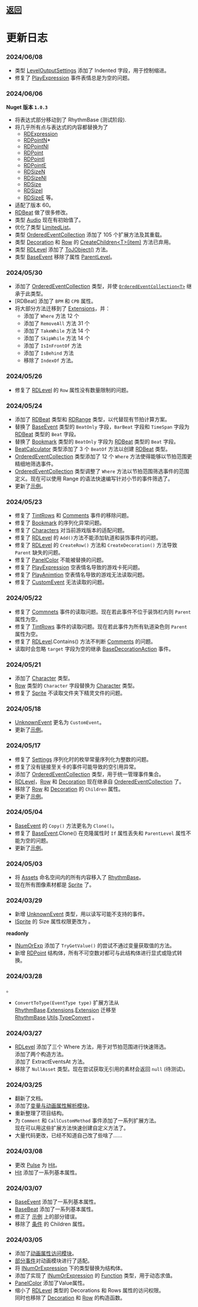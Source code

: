 ## [返回](../RadiationTherapy.md)  
# 更新日志 

### 2024/06/08

- 类型 [LevelOutputSettings](class/LevelOutputSettings.md) 添加了 Indented 字段，用于控制缩进。
- 修复了 [PlayExpression](namespace/Events.md) 事件表情总是为空的问题。

### 2024/06/06

**Nuget 版本 `1.0.3`**
- 将表达式部分移动到了 RhythmBase (测试阶段).
- 将几乎所有点与表达式的内容都替换为了
    - [RDExpression](class/RDExpression.md)
    - [RDPointN](class/RDPointN.md)*
    - [RDPointNI]()
    - [RDPoint]()
    - [RDPointI]()
    - [RDPointE]()
    - [RDSizeN]()
    - [RDSizeNI]()
    - [RDSize]()
    - [RDSizeI]()
    - [RDSizeE]() 等。
- 适配了版本 60。
- [RDBeat]() 做了很多修改。
- 类型 [Audio](class/Audio.md) 现在有初始值了。
- 优化了类型 [LimitedList]()。
- 类型 [OrderedEventCollection]() 添加了 105 个扩展方法及其重载。
- 类型 [Decoration]() 和 [Row]() 的 [CreateChildren\<T\>(item)]() 方法已弃用。
- 类型 [RDLevel]() 添加了 [ToJObject()]() 方法。
- 类型 [BaseEvent]() 移除了属性 [ParentLevel]()。

### 2024/05/30

- 添加了 [OrderedEventCollection]() 类型，并使 [`OrderedEventCollection<T>`](class/OrderedEventCollection.md) 继承于此类型。
- [RDBeat] 添加了 `BPM` 和 `CPB` 属性。
- 将大部分方法迁移到了 [Extensions](module/RhythmBase.Extension.md)，并：
    - 添加了 `Where` 方法 12 个
    - 添加了 `RemoveAll` 方法 31 个
    - 添加了 `TakeWhile` 方法 14 个
    - 添加了 `SkipWhile` 方法 14 个
    - 添加了 `IsInFrontOf` 方法
    - 添加了 `IsBehind` 方法
    - 移除了 `IndexOf` 方法。

### 2024/05/26  
  
- 修复了 [RDLevel](class/RDLevel.md) 的 `Row` 属性没有数量限制的问题。  

### 2024/05/24  
  
- 添加了 [RDBeat](class/RDBeat.md) 类型和 [RDRange](class/RDRange.md) 类型，以代替现有节拍计算方案。  
- 替换了 [BaseEvent](class/BaseEvent.md) 类型的 `BeatOnly` 字段，`BarBeat` 字段和 `TimeSpan` 字段为 [RDBeat](class/RDBeat.md) 类型的 `Beat` 字段。  
- 替换了 [Bookmark](class/Bookmark.md) 类型的 `BeatOnly` 字段为 [RDBeat](class/RDBeat.md) 类型的 `Beat` 字段。   
- [BeatCalculator](class/BeatCalculator.md) 类型添加了 3 个 `BeatOf` 方法以创建 [RDBeat](class/RDBeat.md) 类型。  
- [OrderedEventCollection](class/OrderedEventCollection.md) 类型添加了 12 个 `Where` 方法使得能够以节拍范围更精细地筛选事件。  
- [OrderedEventCollection](class/OrderedEventCollection.md) 类型调整了 `Where` 方法以节拍范围筛选事件的范围定义。现在可以使用 Range 的语法快速编写针对小节的事件筛选了。  
- 更新了[示例](examples.md)。  
  

### 2024/05/23  
  
- 修复了 [TintRows]() 和 [Comments]() 事件的移除问题。  
- 修复了 [Bookmark](class/Bookmark.md) 的序列化异常问题。  
- 修复了 [Characters](enum/Characters.md) 对当前游戏版本的适配问题。  
- 修复了 [RDLevel](class/RDLevel.md) 的 `Add()`方法不能添加轨道和装饰事件的问题。  
- 修复了 [RDLevel](class/RDLevel.md) 的 `CreateRow()` 方法和 `CreateDecoration()` 方法导致 `Parent` 缺失的问题。  
- 修复了 [PanelColor](class/PanelColor.md) 不能被替换的问题。  
- 修复了 [PlayExpression]() 空表情名导致的游戏卡死问题。  
- 修复了 [PlayAnimtion]() 空表情名导致的游戏无法读取问题。  
- 修复了 [CustomEvent](class/UnknownEvent.md) 无法读取的问题。  
  

### 2024/05/22  
  
- 修复了 [Commnets]() 事件的读取问题。现在若此事件不位于装饰栏内则 `Parent` 属性为空。  
- 修复了 [TintRows]() 事件的读取问题。现在若此事件为所有轨道染色则 `Parent` 属性为空。  
- 修复了 [RDLevel](class/RDLevel.md).Contains() 方法不判断 [Comments]() 的问题。  
- 读取时会忽略 `target` 字段为空的继承 [BaseDecorationAction](class/BaseDecorationAction.md) 事件。  
  

### 2024/05/21  
  
- 添加了 [Character](class/Character.md) 类型。  
- [Row](class/Row.md) 类型的 `Character` 字段替换为 [Character](class/Character.md) 类型。  
- 修复了 [Sprite](class/Sprite.md) 不读取文件夹下精灵文件的问题。  
  

### 2024/05/18  
  
- [UnknownEvent](class/UnknownEvent.md) 更名为 `CustomEvent`。  
- 更新了[示例](examples.md)。  
  

### 2024/05/17  
  
- 修复了 [Settings](class/Settings.md) 序列化时的枚举常量序列化为整数的问题。  
- 修复了没有链接至关卡的事件可能导致的空引用异常。  
- 添加了 [OrderedEventCollection](class/OrderedEventCollection.md) 类型，用于统一管理事件集合。  
- [RDLevel](class/RDLevel.md)，[Row](class/Row.md) 和 [Decoration](class/Decoration.md) 现在继承自 [OrderedEventCollection](class/OrderedEventCollection.md) 了。  
- 移除了 [Row](class/Row.md) 和 [Decoration](class/Decoration.md) 的 `Children` 属性。  
- 更新了[示例](examples.md)。  
  

### 2024/05/04  
  
- [BaseEvent](class/BaseEvent.md) 的 `Copy()` 方法更名为 `Clone()`。  
- 修复了 [BaseEvent](class/BaseEvent.md).Clone() 在克隆属性时 `If` 属性丢失和 `ParentLevel` 属性不能为空的问题。  
- 更新了[示例](examples.md)。  
  

### 2024/05/03  
  
- 将 [Assets](namespace/Assets.md) 命名空间内的所有内容移入了 [RhythmBase](assembly/RhythmBase.md)。  
- 现在所有图像素材都是 [Sprite](class/Sprite.md) 了。  
  

### 2024/03/29  
  
- 新增 [UnknownEvent](class/UnknownEvent.md) 类型，用以读写可能不支持的事件。  
- [ISprite](interface/ISprite.md) 的 Size 属性权限更改为 。  

**readonly**  
- [INumOrExp](interface/INumOrExp.md) 添加了 `TryGetValue()` 的尝试不通过变量获取值的方法。  
- 新增 [RDPoint](../class/RDPoint.md) 结构体，所有不可空数对都可与此结构体进行显式或隐式转换。  
  

### 2024/03/28  
  
。  
- `ConvertToType(EventType type)` 扩展方法从 [RhythmBase](namespaces.md).[Extensions](namespace/Extensions.md).[Extension](module/RhythmBase.Extension.md) 迁移至 [RhythmBase](namespaces.md).[Utils](namespace/Utils.md).[TypeConvert](module/TypeConvert.md) 。  
  

### 2024/03/27  
  
- [RDLevel](class/RDLevel.md) 添加了三个 Where 方法，用于对节拍范围进行快速筛选。  
    添加了两个构造方法。  
    添加了 ExtractEventsAt 方法。  
- 移除了 `NullAsset` 类型。现在尝试获取无引用的素材会返回 `null` (待测试)。  
  

### 2024/03/25  
  
- 翻新了文档。  
- 添加了[变量与动画属性解析模块](namespace/Animation.md)。  
- 重新整理了项目结构。  
- 为 `Comment` 和 `CallCustomMethod` 事件添加了一系列扩展方法。  
    现在可以用这些扩展方法快速创建自定义方法了。  
- 大量代码更改，已经不知道自己改了些啥了……  
  

### 2024/03/08  
  
- 更改 [Pulse](class/Hit.md) 为 [Hit](class/Hit.md)。  
- [Hit](class/Hit.md) 添加了一系列基本属性。  
  

### 2024/03/07  
  
- [BaseEvent](class/BaseEvent.md) 添加了一系列基本属性。    
- [BaseBeat](class/BaseBeat.md) 添加了一系列基本属性。    
- 修正了 [示例](examples.md) 上的部分错误。  
- 移除了 [条件](class/BaseConditional.md) 的 Children 属性。  
  

### 2024/03/05  
  
- 添加了[动画属性访问模块](namespace/Animation.md)。    
- [部分事件](interface/IEaseEvent.md)对动画模块进行了适配。  
- 将 [INumOrExpression](interface/INumOrExp.md) 下的类型替换为结构体。  
- 添加了实现了 [INumOrExpression](interface/INumOrExp.md) 的 [Function]() 类型，用于动态求值。  
- [PanelColor](#panelcolor) 添加了Value属性。  
- 缩小了 [RDLevel](#rdlevel) 类型的 Decorations 和 Rows 属性的访问权限。    
同时也移除了 [Decoration](class/Row.md) 和 [Row](class/Row.md) 的构造函数。  